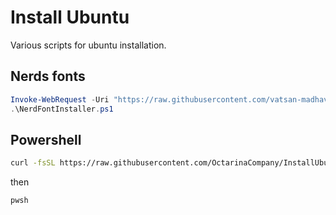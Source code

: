 # Install Ubuntu
Various scripts for ubuntu installation.

## Nerds fonts

```powershell
Invoke-WebRequest -Uri "https://raw.githubusercontent.com/vatsan-madhavan/NerdFontInstaller/main/NerdFontInstaller.ps1" -OutFile "NerdFontInstaller.ps1"
.\NerdFontInstaller.ps1
```

## Powershell
```bash
curl -fsSL https://raw.githubusercontent.com/OctarinaCompany/InstallUbuntu/refs/heads/main/scripts/install_powershell.sh | bash
```

then 

```bash
pwsh
```
